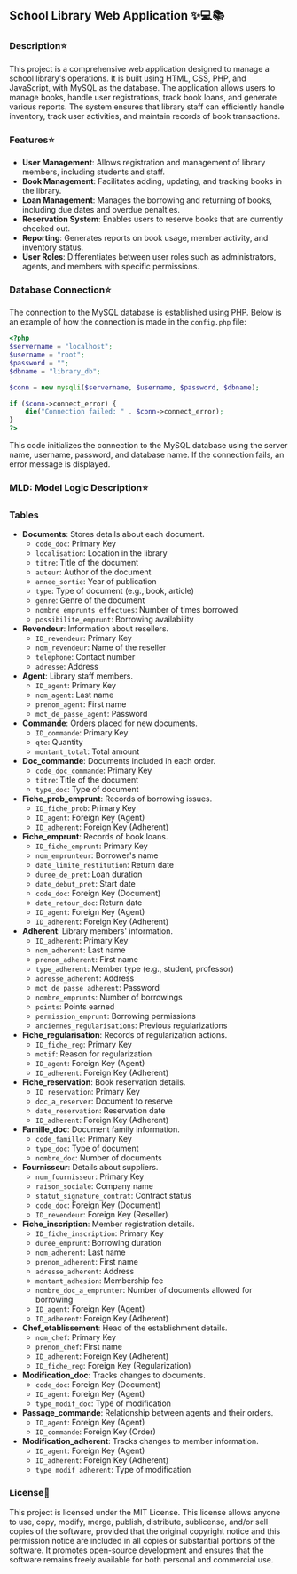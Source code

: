 ## School Library Web Application ✨💻📚

### Description⭐

This project is a comprehensive web application designed to manage a school library's operations. It is built using HTML, CSS, PHP, and JavaScript, with MySQL as the database. The application allows users to manage books, handle user registrations, track book loans, and generate various reports. The system ensures that library staff can efficiently handle inventory, track user activities, and maintain records of book transactions.

### Features⭐

- **User Management**: Allows registration and management of library members, including students and staff.
- **Book Management**: Facilitates adding, updating, and tracking books in the library.
- **Loan Management**: Manages the borrowing and returning of books, including due dates and overdue penalties.
- **Reservation System**: Enables users to reserve books that are currently checked out.
- **Reporting**: Generates reports on book usage, member activity, and inventory status.
- **User Roles**: Differentiates between user roles such as administrators, agents, and members with specific permissions.

### Database Connection⭐

The connection to the MySQL database is established using PHP. Below is an example of how the connection is made in the `config.php` file:

```php
<?php
$servername = "localhost";
$username = "root";
$password = "";
$dbname = "library_db";

$conn = new mysqli($servername, $username, $password, $dbname);

if ($conn->connect_error) {
    die("Connection failed: " . $conn->connect_error);
}
?>

```

This code initializes the connection to the MySQL database using the server name, username, password, and database name. If the connection fails, an error message is displayed.

### MLD: Model Logic Description⭐

### Tables

- **Documents**: Stores details about each document.
    - `code_doc`: Primary Key
    - `localisation`: Location in the library
    - `titre`: Title of the document
    - `auteur`: Author of the document
    - `annee_sortie`: Year of publication
    - `type`: Type of document (e.g., book, article)
    - `genre`: Genre of the document
    - `nombre_emprunts_effectues`: Number of times borrowed
    - `possibilite_emprunt`: Borrowing availability
- **Revendeur**: Information about resellers.
    - `ID_revendeur`: Primary Key
    - `nom_revendeur`: Name of the reseller
    - `telephone`: Contact number
    - `adresse`: Address
- **Agent**: Library staff members.
    - `ID_agent`: Primary Key
    - `nom_agent`: Last name
    - `prenom_agent`: First name
    - `mot_de_passe_agent`: Password
- **Commande**: Orders placed for new documents.
    - `ID_commande`: Primary Key
    - `qte`: Quantity
    - `montant_total`: Total amount
- **Doc_commande**: Documents included in each order.
    - `code_doc_commande`: Primary Key
    - `titre`: Title of the document
    - `type_doc`: Type of document
- **Fiche_prob_emprunt**: Records of borrowing issues.
    - `ID_fiche_prob`: Primary Key
    - `ID_agent`: Foreign Key (Agent)
    - `ID_adherent`: Foreign Key (Adherent)
- **Fiche_emprunt**: Records of book loans.
    - `ID_fiche_emprunt`: Primary Key
    - `nom_emprunteur`: Borrower's name
    - `date_limite_restitution`: Return date
    - `duree_de_pret`: Loan duration
    - `date_debut_pret`: Start date
    - `code_doc`: Foreign Key (Document)
    - `date_retour_doc`: Return date
    - `ID_agent`: Foreign Key (Agent)
    - `ID_adherent`: Foreign Key (Adherent)
- **Adherent**: Library members' information.
    - `ID_adherent`: Primary Key
    - `nom_adherent`: Last name
    - `prenom_adherent`: First name
    - `type_adherent`: Member type (e.g., student, professor)
    - `adresse_adherent`: Address
    - `mot_de_passe_adherent`: Password
    - `nombre_emprunts`: Number of borrowings
    - `points`: Points earned
    - `permission_emprunt`: Borrowing permissions
    - `anciennes_regularisations`: Previous regularizations
- **Fiche_regularisation**: Records of regularization actions.
    - `ID_fiche_reg`: Primary Key
    - `motif`: Reason for regularization
    - `ID_agent`: Foreign Key (Agent)
    - `ID_adherent`: Foreign Key (Adherent)
- **Fiche_reservation**: Book reservation details.
    - `ID_reservation`: Primary Key
    - `doc_a_reserver`: Document to reserve
    - `date_reservation`: Reservation date
    - `ID_adherent`: Foreign Key (Adherent)
- **Famille_doc**: Document family information.
    - `code_famille`: Primary Key
    - `type_doc`: Type of document
    - `nombre_doc`: Number of documents
- **Fournisseur**: Details about suppliers.
    - `num_fournisseur`: Primary Key
    - `raison_sociale`: Company name
    - `statut_signature_contrat`: Contract status
    - `code_doc`: Foreign Key (Document)
    - `ID_revendeur`: Foreign Key (Reseller)
- **Fiche_inscription**: Member registration details.
    - `ID_fiche_inscription`: Primary Key
    - `duree_emprunt`: Borrowing duration
    - `nom_adherent`: Last name
    - `prenom_adherent`: First name
    - `adresse_adherent`: Address
    - `montant_adhesion`: Membership fee
    - `nombre_doc_a_emprunter`: Number of documents allowed for borrowing
    - `ID_agent`: Foreign Key (Agent)
    - `ID_adherent`: Foreign Key (Adherent)
- **Chef_etablissement**: Head of the establishment details.
    - `nom_chef`: Primary Key
    - `prenom_chef`: First name
    - `ID_adherent`: Foreign Key (Adherent)
    - `ID_fiche_reg`: Foreign Key (Regularization)
- **Modification_doc**: Tracks changes to documents.
    - `code_doc`: Foreign Key (Document)
    - `ID_agent`: Foreign Key (Agent)
    - `type_modif_doc`: Type of modification
- **Passage_commande**: Relationship between agents and their orders.
    - `ID_agent`: Foreign Key (Agent)
    - `ID_commande`: Foreign Key (Order)
- **Modification_adherent**: Tracks changes to member information.
    - `ID_agent`: Foreign Key (Agent)
    - `ID_adherent`: Foreign Key (Adherent)
    - `type_modif_adherent`: Type of modification

### License🧾

This project is licensed under the MIT License. This license allows anyone to use, copy, modify, merge, publish, distribute, sublicense, and/or sell copies of the software, provided that the original copyright notice and this permission notice are included in all copies or substantial portions of the software. It promotes open-source development and ensures that the software remains freely available for both personal and commercial use.
